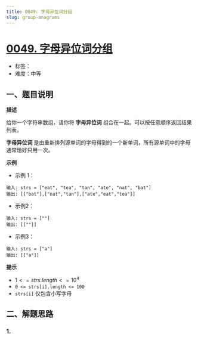 ```yaml
---
title: 0049. 字母异位词分组
slug: group-anagrams
---
```


# [0049. 字母异位词分组](https://leetcode.cn/problems/group-anagrams/)

- 标签：
- 难度：中等

## 一、题目说明

**描述**

给你一个字符串数组，请你将 **字母异位词** 组合在一起。可以按任意顺序返回结果列表。

**字母异位词** 是由重新排列源单词的字母得到的一个新单词，所有源单词中的字母通常恰好只用一次。

**示例**

* 示例 1：

```text
输入: strs = ["eat", "tea", "tan", "ate", "nat", "bat"]
输出: [["bat"],["nat","tan"],["ate","eat","tea"]]
```

* 示例2：

```text
输入: strs = [""]
输出: [[""]]
```

* 示例3：

```text
输入: strs = ["a"]
输出: [["a"]]
```

**提示**

* $1 <= strs.length <= 10^4$
* `0 <= strs[i].length <= 100`
* `strs[i]` 仅包含小写字母

## 二、解题思路

### 1.
